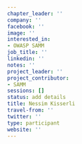 ```yaml
---
chapter_leader: ''
company: ''
facebook: ''
image: ''
interested_in:
- OWASP SAMM
job_title: ''
linkedin: ''
notes: ''
project_leader: ''
project_contributor:
- SAMM
sessions: []
status: add details
title: Nessim Kisserli
travel-from: ''
twitter: ''
type: participant
website: ''
---
```


<!-- put more details about participant here -->